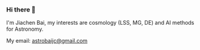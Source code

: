 ### Hi there 👋

I'm Jiachen Bai, my interests are cosmology (LSS, MG, DE) and AI methods for Astronomy.

My email: astrobaijc@gmail.com

<!--
**AstroBai/astrobai** is a ✨ _special_ ✨ repository because its `README.md` (this file) appears on your GitHub profile.

Here are some ideas to get you started:

- 🔭 I’m currently working on ...
- 🌱 I’m currently learning ...
- 👯 I’m looking to collaborate on ...
- 🤔 I’m looking for help with ...
- 💬 Ask me about ...
- 📫 How to reach me: ...
- 😄 Pronouns: ...
- ⚡ Fun fact: ...
-->
